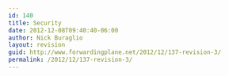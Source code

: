 ```yaml
---
id: 140
title: Security
date: 2012-12-08T09:40:40-06:00
author: Nick Buraglio
layout: revision
guid: http://www.forwardingplane.net/2012/12/137-revision-3/
permalink: /2012/12/137-revision-3/
---
```

